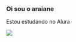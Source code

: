 ### Oi sou o araiane

Estou estudando no Alura

![](https://media0.giphy.com/media/ICOgUNjpvO0PC/giphy.gif?cid=ecf05e47gtj4d8kkyoc9fu8d8sy8qy3q392i0jiuy7qtjfqp&ep=v1_gifs_search&rid=giphy.gif&ct=g)
